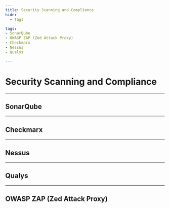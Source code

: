 ```yaml
---
title: Security Scanning and Compliance
hide:
  - tags

tags:
- SonarQube
- OWASP ZAP (Zed Attack Proxy)
- Checkmarx
- Nessus
- Qualys

---
```



# Security Scanning and Compliance


---


## SonarQube

------------

## Checkmarx

------------

## Nessus

------------

## Qualys

------------

## OWASP ZAP (Zed Attack Proxy)